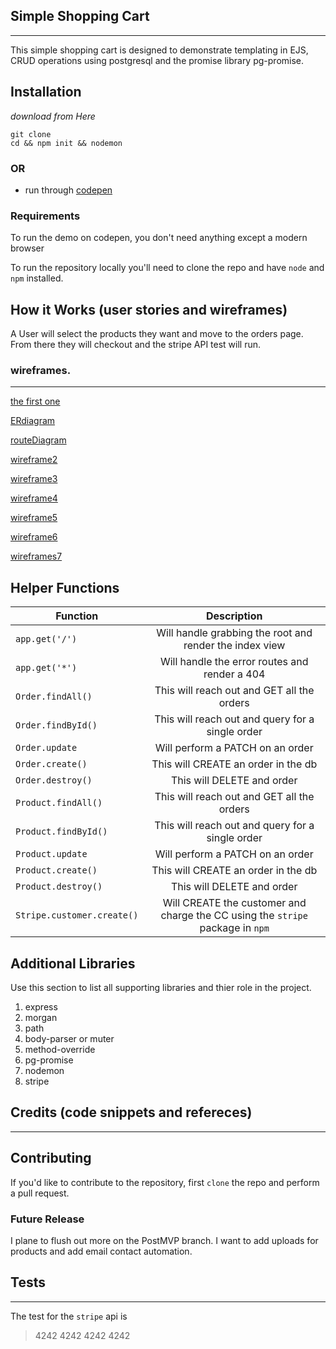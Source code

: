 ## Simple Shopping Cart
---
This simple shopping cart is designed to demonstrate templating in EJS, CRUD operations using postgresql and the promise library pg-promise. 

## Installation
_download from Here_ 

```
git clone 
cd && npm init && nodemon
```
### OR
* run through [codepen](www.codepen.com)

### Requirements
To run the demo on codepen, you don't need anything except a modern browser 

To run the repository locally you'll need to clone the repo and have `node` and `npm` installed.


## How it Works (user stories and wireframes)
A User will select the products they want and move to the orders page.
From there they will checkout and the stripe API test will run. 

### wireframes. 
---

[the first one](https://www.dropbox.com/s/gbtw3l4eml56up0/20180105_141848.jpg?dl=0)

[ERdiagram](https://www.dropbox.com/s/785jp63482zks92/ERdiagram.md?dl=0)

[routeDiagram](https://www.dropbox.com/s/zsn7cp1qa4y7kua/routeDiagram.md?dl=0)

[wireframe2](https://www.dropbox.com/s/k8h7mommz4bdypx/20180105_141851.jpg?dl=0)

[wireframe3](https://www.dropbox.com/s/2p5gtit3dxnfoes/20180105_165301.jpg?dl=0)

[wireframe4](https://www.dropbox.com/s/c0bcelxb8aszvg3/20180105_165304.jpg?dl=0)

[wireframe5](https://www.dropbox.com/s/rzx0tkmkz0wqfnt/20180105_165307.jpg?dl=0)

[wireframe6](https://www.dropbox.com/s/ycn4m8k2rrorkf5/20180105_165317.jpg?dl=0)

[wireframes7](https://www.dropbox.com/s/nxb58uy8hjqyhsw/20180108_095902.jpg?dl=0)

## Helper Functions

| Function | Description | 
| --- | :---: |  
| `app.get('/')` | Will handle grabbing the root and render the index view | 
| `app.get('*')`| Will handle the error routes and render a 404 | 
| `Order.findAll()` | This will reach out and GET all the orders | 
| `Order.findById()` | This will reach out and query for a single order | 
| `Order.update` | Will perform a PATCH on an order | 
| `Order.create()` | This will CREATE an order in the db | 
| `Order.destroy()` | This will DELETE and order | 
| `Product.findAll()` | This will reach out and GET all the orders | 
| `Product.findById()` | This will reach out and query for a single order | 
| `Product.update` | Will perform a PATCH on an order | 
| `Product.create()` | This will CREATE an order in the db | 
| `Product.destroy()` | This will DELETE and order |  
| `Stripe.customer.create()` | Will CREATE the customer and charge the CC using the `stripe` package in `npm` | 

## Additional Libraries
 Use this section to list all supporting libraries and thier role in the project. 
1. express 
2. morgan
3. path
4. body-parser or muter
5. method-override
6. pg-promise
7. nodemon
8. stripe 


## Credits (code snippets and refereces)
---
[]()
[]()
[]()
[]()
[]()
[]()

## Contributing
If you'd like to contribute to the repository, first `clone` the repo
and perform a pull request. 
 
### Future Release
I plane to flush out more on the PostMVP branch. I want to add uploads
for products and add email contact automation. 

## Tests
---
The test for the `stripe` api is 
>4242 4242 4242 4242
